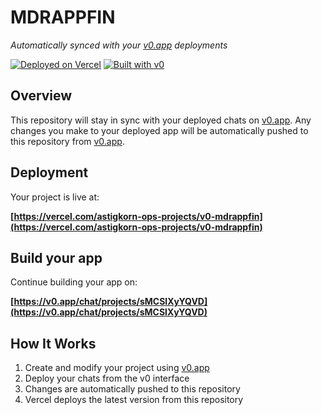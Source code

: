 # MDRAPPFIN

*Automatically synced with your [v0.app](https://v0.app) deployments*

[![Deployed on Vercel](https://img.shields.io/badge/Deployed%20on-Vercel-black?style=for-the-badge&logo=vercel)](https://vercel.com/astigkorn-ops-projects/v0-mdrappfin)
[![Built with v0](https://img.shields.io/badge/Built%20with-v0.app-black?style=for-the-badge)](https://v0.app/chat/projects/sMCSlXyYQVD)

## Overview

This repository will stay in sync with your deployed chats on [v0.app](https://v0.app).
Any changes you make to your deployed app will be automatically pushed to this repository from [v0.app](https://v0.app).

## Deployment

Your project is live at:

**[https://vercel.com/astigkorn-ops-projects/v0-mdrappfin](https://vercel.com/astigkorn-ops-projects/v0-mdrappfin)**

## Build your app

Continue building your app on:

**[https://v0.app/chat/projects/sMCSlXyYQVD](https://v0.app/chat/projects/sMCSlXyYQVD)**

## How It Works

1. Create and modify your project using [v0.app](https://v0.app)
2. Deploy your chats from the v0 interface
3. Changes are automatically pushed to this repository
4. Vercel deploys the latest version from this repository